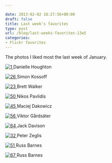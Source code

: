 ```yaml
---

date: 2013-02-02 18:27:56+00:00
draft: false
title: Last week's favorites
type: post
url: /blog/last-weeks-favorites-13w5
categories:
- Flickr favorites
---
```


The photos I liked most the last week of January.

[![1](https://farm9.staticflickr.com/8214/8426141811_d2bcff62c3_b.jpg)
](http://www.flickr.com/photos/54517877@N08/8426141811)
Danielle Houghton





[![26](https://farm9.staticflickr.com/8196/8432541400_374c1e2707_b.jpg)
](http://www.flickr.com/photos/32646810@N08/8432541400)
Simon Kossoff





[![23](https://farm9.staticflickr.com/8211/8434058326_62d158dd46_b.jpg)
](http://www.flickr.com/photos/21172551@N00/8434058326)
Brett Walker





[![50](https://farm9.staticflickr.com/8074/8409394240_55042d14ce_b.jpg)
](http://www.flickr.com/photos/22650687@N04/8409394240)
Nikos Pavlidis





[![45](https://farm8.staticflickr.com/7007/6477121129_2fce144c71_b.jpg)
](http://www.flickr.com/photos/68898571@N00/6477121129)
Maciej Dakowicz





[![56](https://farm9.staticflickr.com/8468/8412747579_6c5c52e179_b.jpg)
](http://www.flickr.com/photos/35507203@N03/8412747579)
Viktor Gårdsäter





[![64](https://farm9.staticflickr.com/8044/8415231646_c1da456739_b.jpg)
](http://www.flickr.com/photos/55237190@N00/8415231646)
Jack Davison





[![32](https://farm9.staticflickr.com/8076/8422562109_254a7e9c00_b.jpg)
](http://www.flickr.com/photos/21304772@N06/8422562109)
Peter Zeglis





[![51](https://farm9.staticflickr.com/8184/8410142711_5d539a43aa_b.jpg)
](http://www.flickr.com/photos/56801905@N04/8410142711)
Russ Barnes





[![67](https://farm9.staticflickr.com/8071/8415385713_37ae3fc83e_b.jpg)
](http://www.flickr.com/photos/56801905@N04/8415385713)
Russ Barnes
